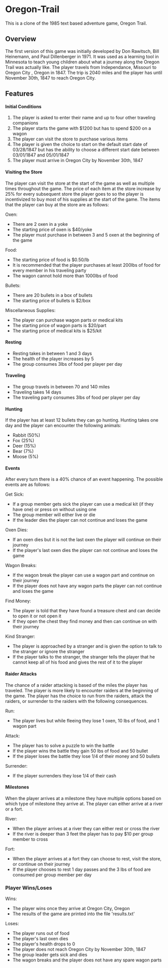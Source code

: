# Oregon-Trail
This is a clone of the 1985 text based adventure game, Oregon Trail.

## Overview
The first version of this game was initially developed by Don Rawitsch, Bill Heinemann, and Paul Dillenberger in 1971. It was used as a learning tool in Minnesota to teach young children about what a journey along the Oregon Trail was actually like. The player travels from Independance, Missouri to Oregon City , Oregon in 1847. The trip is 2040 miles and the player has until November 30th, 1847 to reach Oregon City.

## Features 

#### Initial Conditions
1. The player is asked to enter their name and up to four other traveling companions
2. The player starts the game with $1200 but has to spend $200 on a wagon 
3. The player can visit the store to purchase various items
4. The player is given the choice to start on the default start date of 03/28/1847 but has the ability to choose a different start date      between 03/01/1847 and 05/01/1847
5. The player must arrive in Oregon City by November 30th, 1847
 
#### Visiting the Store 
The player can visit the store at the start of the game as well as multiple times throughout the game. The price of each item at the store increase by 25% for every subsequent store the player goes to so the player is incentivized to buy most of his supplies at the start of the game. The items that the player can buy at the store are as follows:

Oxen:
- There are 2 oxen in a yoke
- The starting price of oxen is $40/yoke
- The player must purchase in between 3 and 5 oxen at the beginning of the game

Food:
- The starting price of food is $0.50/lb
- It is recommended that the player purchases at least 200lbs of food for every member in his traveling party
- The wagon cannot hold more than 1000lbs of food 

Bullets:
- There are 20 bullets in a box of bullets
- The starting price of bullets is $2/box 

Miscellaneous Supplies:
- The player can purchase wagon parts or medical kits
- The starting price of wagon parts is $20/part 
- The starting price of medical kits is $25/kit

#### Resting
- Resting takes in between 1 and 3 days
- The health of the player increases by 5
- The group consumes 3lbs of food per player per day

#### Traveling
- The group travels in between 70 and 140 miles
- Traveling takes 14 days
- The traveling party consumes 3lbs of food per player per day

#### Hunting
If the player has at least 12 bullets they can go hunting. Hunting takes one day and the player can encounter the following animals:
- Rabbit (50%)
- Fox (25%)
- Deer (15%)
- Bear (7%)
- Moose (5%)

#### Events
After every turn there is a 40% chance of an event happening. The possible events are as follows:

Get Sick:
- If a group member gets sick the player can use a medical kit (if they have one) or press on without using one
- The group member will either live or die 
- If the leader dies the player can not continue and loses the game 

Oxen Dies:
- If an oxen dies but it is not the last oxen the player will continue on their journey
- If the player's last oxen dies the player can not continue and loses the game 

Wagon Breaks:
- If the wagon break the player can use a wagon part and continue on their journey
- If the player does not have any wagon parts the player can not continue and loses the game

Find Money:
- The player is told that they have found a treasure chest and can decide to open it or not open it 
- If they open the chest they find money and then can continue on with their journey

Kind Stranger:
- The player is approached by a stranger and is given the option to talk to the stranger or ignore the stranger
- If the player talks to the stranger, the stranger tells the player that he cannot keep all of his food and gives the rest of it to the player

#### Raider Attacks
The chance of a raider attacking is based of the miles the player has traveled. The player is more likely to encounter raiders at the beginning of the game. The player has the choice to run from the raiders, attack the raiders, or surrender to the raiders with the following consequences. 

Run:
- The player lives but while fleeing they lose 1 oxen, 10 lbs of food, and 1 wagon part

Attack:
- The player has to solve a puzzle to win the battle 
- If the player wins the battle they gain 50 lbs of food and 50 bullet
- If the player loses the battle they lose 1/4 of their money and 50 bullets

Surrender: 
- If the player surrenders they lose 1/4 of their cash 

#### Milestones 
When the player arrives at a milestone they have multiple options based on which type of milestone they arrive at. The player can either arrive at a river or a fort. 

River:
- When the player arrives at a river they can either rest or cross the river 
- If the river is deeper than 3 feet the player has to pay $10 per group member to cross

Fort:
- When the player arrives at a fort they can choose to rest, visit the store, or continue on their journey
- If the player chooses to rest 1 day passes and the 3 lbs of food are consumed per group member per day 

### Player Wins/Loses

Wins:
- The player wins once they arrive at Oregon City, Oregon
- The results of the game are printed into the file 'results.txt'

Loses:
- The player runs out of food 
- The player's last oxen dies 
- The player's health drops to 0 
- The player does not reach Oregon City by November 30th, 1847
- The group leader gets sick and dies
- The wagon breaks and the player does not have any spare wagon parts 
